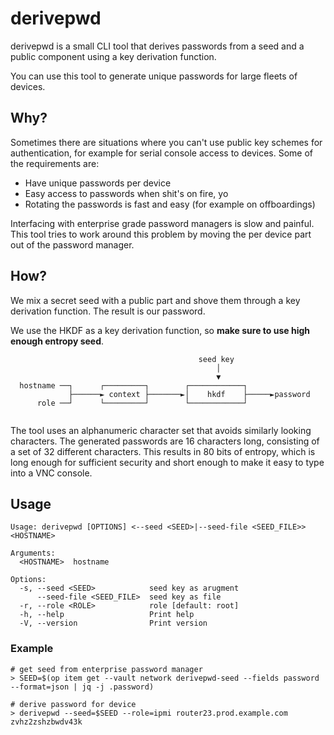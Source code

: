 # derivepwd

derivepwd is a small CLI tool that derives passwords from a seed and a public component using a key derivation function.

You can use this tool to generate unique passwords for large fleets of devices.

## Why?

Sometimes there are situations where you can't use public key schemes for authentication, for example for serial console access to devices.
Some of the requirements are:

- Have unique passwords per device
- Easy access to passwords when shit's on fire, yo
- Rotating the passwords is fast and easy (for example on offboardings)

Interfacing with enterprise grade password managers is slow and painful.
This tool tries to work around this problem by moving the per device part out of the password manager.

## How?

We mix a secret seed with a public part and shove them through a key derivation function.
The result is our password.

We use the HKDF as a key derivation function, so **make sure to use high enough entropy seed**.

```
                                          seed key
                                              │
                                              ▼
  hostname ──┐      ┌─────────┐        ┌────────────┐
             ├──────► context ├───────►│    hkdf    ├─────►password
      role ──┘      └─────────┘        └────────────┘


```

The tool uses an alphanumeric character set that avoids similarly looking characters.
The generated passwords are 16 characters long, consisting of a set of 32 different characters.
This results in 80 bits of entropy, which is long enough for sufficient security and short enough to make it easy to type into a VNC console.

## Usage

```
Usage: derivepwd [OPTIONS] <--seed <SEED>|--seed-file <SEED_FILE>> <HOSTNAME>

Arguments:
  <HOSTNAME>  hostname

Options:
  -s, --seed <SEED>            seed key as arugment
      --seed-file <SEED_FILE>  seed key as file
  -r, --role <ROLE>            role [default: root]
  -h, --help                   Print help
  -V, --version                Print version
```

### Example

```
# get seed from enterprise password manager
> SEED=$(op item get --vault network derivepwd-seed --fields password --format=json | jq -j .password)

# derive password for device
> derivepwd --seed=$SEED --role=ipmi router23.prod.example.com
zvhz2zshzbwdv43k
```

